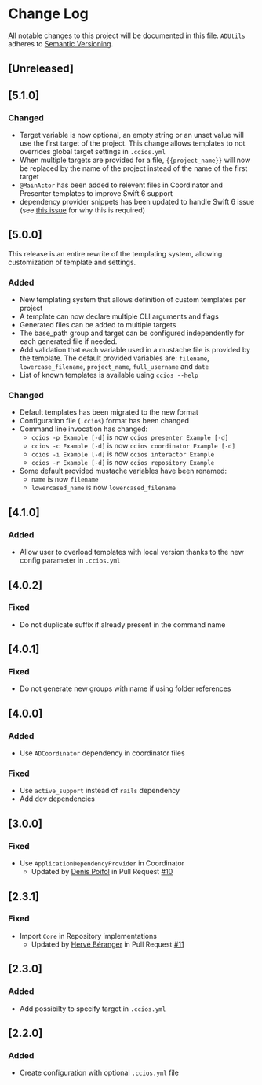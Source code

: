 # Change Log
All notable changes to this project will be documented in this file.
`ADUtils` adheres to [Semantic Versioning](http://semver.org/).

## [Unreleased]

## [5.1.0]

### Changed

- Target variable is now optional, an empty string or an unset value will use the first target of the project. This change allows templates to not overrides global target settings in `.ccios.yml`
- When multiple targets are provided for a file, `{{project_name}}` will now be replaced by the name of the project instead of the name of the first target
- `@MainActor` has been added to relevent files in Coordinator and Presenter templates to improve Swift 6 support
- dependency provider snippets has been updated to handle Swift 6 issue (see [this issue](https://github.com/Swinject/Swinject/issues/571) for why this is required)

## [5.0.0]

This release is an entire rewrite of the templating system, allowing customization of template and settings.

### Added

- New templating system that allows definition of custom templates per project
- A template can now declare multiple CLI arguments and flags
- Generated files can be added to multiple targets
- The base_path group and target can be configured independently for each generated file if needed.
- Add validation that each variable used in a mustache file is provided by the template. The default provided variables are: `filename`, `lowercase_filename`, `project_name`, `full_username` and `date`
- List of known templates is available using `ccios --help`

### Changed

- Default templates has been migrated to the new format
- Configuration file (`.ccios`) format has been changed
- Command line invocation has changed:
    - `ccios -p Example [-d]` is now `ccios presenter Example [-d]`
    - `ccios -c Example [-d]` is now `ccios coordinator Example [-d]`
    - `ccios -i Example [-d]` is now `ccios interactor Example`
    - `ccios -r Example [-d]` is now `ccios repository Example`
- Some default provided mustache variables have been renamed:
    - `name` is now `filename`
    - `lowercased_name` is now `lowercased_filename`

## [4.1.0]

### Added
- Allow user to overload templates with local version thanks to the new config parameter in `.ccios.yml`

## [4.0.2]

### Fixed

- Do not duplicate suffix if already present in the command name

## [4.0.1]

### Fixed

- Do not generate new groups with name if using folder references

## [4.0.0]

### Added
- Use `ADCoordinator` dependency in coordinator files

### Fixed
- Use `active_support` instead of `rails` dependency
- Add dev dependencies

## [3.0.0]

### Fixed
- Use `ApplicationDependencyProvider` in Coordinator
  - Updated by [Denis Poifol](https://github.com/denisPoifol) in Pull Request [#10](https://github.com/felginep/ccios/pull/10)

## [2.3.1]

### Fixed
- Import `Core` in Repository implementations
  - Updated by [Hervé Béranger](https://github.com/hberenger) in Pull Request [#11](https://github.com/felginep/ccios/pull/11)

## [2.3.0]

### Added
- Add possibilty to specify target in `.ccios.yml`

## [2.2.0]

### Added
- Create configuration with optional `.ccios.yml` file
